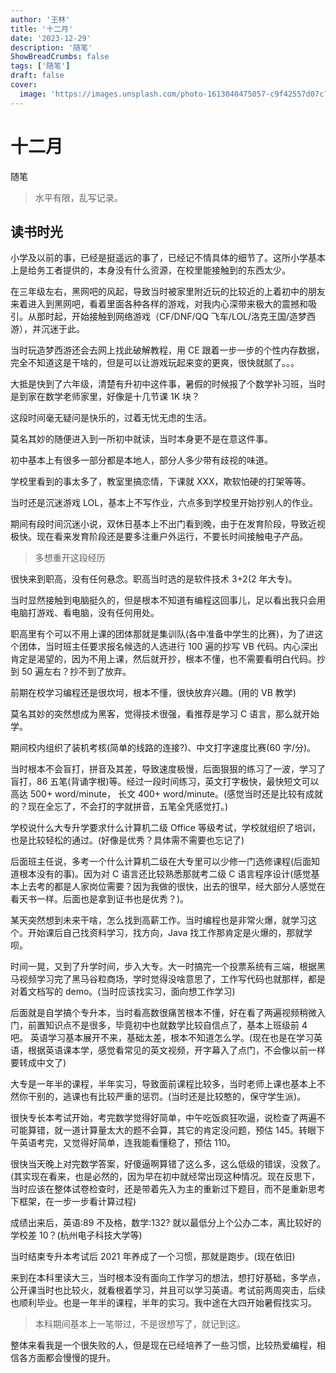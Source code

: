```yaml
---
author: '王林'
title: '十二月'
date: '2023-12-29'
description: '随笔'
ShowBreadCrumbs: false
tags: ['随笔']
draft: false
cover:
  image: 'https://images.unsplash.com/photo-1613040475057-c9f42557d07c?q=80&w=1548&auto=format&fit=crop&ixlib=rb-4.0.3&ixid=M3wxMjA3fDB8MHxwaG90by1wYWdlfHx8fGVufDB8fHx8fA%3D%3D' # image path/url
---
```


# 十二月

随笔

> 水平有限，乱写记录。

## 读书时光

小学及以前的事，已经是挺遥远的事了，已经记不情具体的细节了。这所小学基本上是给务工者提供的，本身没有什么资源，在校里能接触到的东西太少。

在三年级左右，黑网吧的风起，导致当时被家里附近玩的比较近的上着初中的朋友来着进入到黑网吧，看着里面各种各样的游戏，对我内心深带来极大的震撼和吸引。从那时起，开始接触到网络游戏（CF/DNF/QQ 飞车/LOL/洛克王国/造梦西游），并沉迷于此。

当时玩造梦西游还会去网上找此破解教程，用 CE 跟着一步一步的个性内存数据，完全不知道这是干啥的，但是可以让游戏玩起来变的更爽，很快就腻了。。。

大抵是快到了六年级，清楚有升初中这件事，暑假的时候报了个数学补习班，当时是到家在数学老师家里，好像是十几节课 1K 块？

这段时间毫无疑问是快乐的，过着无忧无虑的生活。

莫名其妙的随便进入到一所初中就读，当时本身更不是在意这件事。

初中基本上有很多一部分都是本地人，部分人多少带有歧视的味道。

学校里看到的事太多了，教室里搞恋情，下课就 XXX，欺软怕硬的打架等等。

当时还是沉迷游戏 LOL，基本上不写作业，六点多到学校里开始抄别人的作业。

期间有段时间沉迷小说，双休日基本上不出门看到晚，由于在发育阶段，导致近视极快。现在看来发育阶段还是要多注重户外运行，不要长时间接触电子产品。

> 多想重开这段经历

很快来到职高，没有任何悬念。职高当时选的是软件技术 3+2(2 年大专)。

当时显然接触到电脑挺久的，但是根本不知道有编程这回事儿，足以看出我只会用电脑打游戏、看电脑，没有任何用处。

职高里有个可以不用上课的团体那就是集训队(各中准备中学生的比赛)，为了进这个团体，当时班主任要求报名候选的人选进行 100 遍的抄写 VB 代码。内心深出肯定是渴望的，因为不用上课，然后就开抄，根本不懂，也不需要看明白代码。抄到 50 遍左右？抄不到了放弃。

前期在校学习编程还是很坎坷，根本不懂，很快放弃兴趣。(用的 VB 教学)

莫名其妙的突然想成为黑客，觉得技术很强，看推荐是学习 C 语言，那么就开始学。

期间校内组织了装机考核(简单的线路的连接?)、中文打字速度比赛(60 字/分)。

当时根本不会盲打，拼音及其差，导致速度极慢，后面狠狠的练习了一波，学习了盲打，86 五笔(背诵字根)等。经过一段时间练习，英文打字极快，最快短文可以高达 500+ word/minute， 长文 400+ word/minute。(感觉当时还是比较有成就的？现在全忘了，不会打的字就拼音，五笔全凭感觉打。)

学校说什么大专升学要求什么计算机二级 Office 等级考试，学校就组织了培训，也是比较轻松的通过。(好像是优秀？具体需不需要也忘记了)

后面班主任说，多考一个什么计算机二级在大专里可以少修一门选修课程(后面知道根本没有的事)。因为对 C 语言还比较熟悉那就考二级 C 语言程序设计(感觉基本上去考的都是人家岗位需要？因为我做的很快，出去的很早，经大部分人感觉在看天书一样。后面也是拿到证书也是优秀？)。

某天突然想到未来干啥，怎么找到高薪工作。当时编程也是非常火爆，就学习这个。开始课后自己找资料学习，找方向，Java 找工作那肯定是火爆的，那就学呗。

时间一晃，又到了升学时间，步入大专。大一时搞完一个投票系统有三端，根据黑马视频学习完了黑马谷粒商场，学时觉得没啥意思了，工作写代码也就那样，都是对着文档写的 demo。(当时应该找实习，面向想工作学习)

后面就是自学搞个专升本，当时看高数很痛苦根本不懂，好在看了两遍视频稍微入门，前置知识点不是很多，毕竟初中也就数学比较自信点了，基本上班级前 4 吧。
英语学习基本展开不来，基础太差，根本不知道怎么学。(现在也是在学习英语，根据英语课本学，感觉看常见的英文视频，开字幕入了点门，不会像以前一样要转成中文了)

大专是一年半的课程，半年实习，导致面前课程比较多，当时老师上课也基本上不然你干别的，逃课也有比较严重的惩罚。(当时还是比较憨的，保守学生派)。

很快专长本考试开始，考完数学觉得好简单，中午吃饭疯狂吹逼，说检查了两遍不可能算错，就一道计算量太大的题不会算，其它的肯定没问题，预估 145。转眼下午英语考完，又觉得好简单，连我能看懂稳了，预估 110。

很快当天晚上对完数学答案，好傻逼啊算错了这么多，这么低级的错误，没救了。(其实现在看来，也是必然的，因为早在初中就经常出现这种情况。现在反思下，当时应该在整体试卷检查时，还是带着先入为主的重新过下题目，而不是重新思考下框架，在一步一步看计算过程)

成绩出来后，英语:89 不及格，数学:132? 就以最低分上个公办二本，离比较好的学校差 10？(杭州电子科技大学等)

当时结束专升本考试后 2021 年养成了一个习惯，那就是跑步。(现在依旧)

来到在本科里读大三，当时根本没有面向工作学习的想法，想打好基础，多学点，公开课当时也比较火，就看根着学习，并且可以学习英语。考试前两周突击，后续也顺利毕业。也是一年半的课程，半年的实习。我中途在大四开始暑假找实习。

> 本科期间基本上一笔带过，不是很想写了，就记到这。

整体来看我是一个很失败的人，但是现在已经培养了一些习惯，比较热爱编程，相信各方面都会慢慢的提升。
